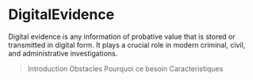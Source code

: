 # DigitalEvidence
Digital evidence is any information of probative value that is stored or transmitted in digital form. It plays a crucial role in modern criminal, civil, and administrative investigations.

> Introduction
> Obstacles
> Pourquoi ce besoin
> Caracteristiques